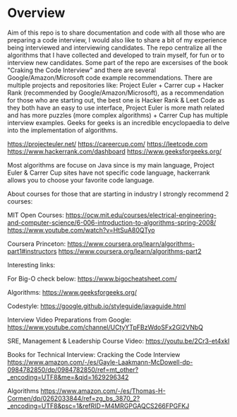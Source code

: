# Overview
 Aim of this repo is to share documentation and code with all those who are preparing a code interview, I would also like to share a bit of my experience being interviewed and interviewing candidates. The repo centralize all the algorithms that I have collected and developed to train myself, for fun or to interview new candidates. Some part of the repo are excersises of the book "Craking the Code Interview" and there are several Google/Amazon/Microsoft code example recommendations. There are multiple projects and repositories like: Project Euler + Carrer cup + Hacker Rank (recommended by Google/Amazon/Microsoft), as a recommendation for those who are starting out, the best one is Hacker Rank & Leet Code as they both have an easy to use interface, Project Euler is more math related and has more puzzles (more complex algorithms) + Carrer Cup has multiple interview examples. Geeks for geeks is an incredible encyclopaedia to delve into the implementation of algorithms.
 
 https://projecteuler.net/
 https://careercup.com/ 
 https://leetcode.com
 https://www.hackerrank.com/dashboard
 https://www.geeksforgeeks.org/
 
 Most algorithms are focuse on Java since is my main language, Project Euler & Carrer Cup sites have not specific code language, hackerrank allows you to choose your favorite code language.
 
About courses for those that are starting in industry I strongly recommend 2 courses:

MIT Open Courses:
https://ocw.mit.edu/courses/electrical-engineering-and-computer-science/6-006-introduction-to-algorithms-spring-2008/
https://www.youtube.com/watch?v=HtSuA80QTyo

Coursera Princeton:
https://www.coursera.org/learn/algorithms-part1#instructors
https://www.coursera.org/learn/algorithms-part2

Interesting links:

For Big-O check below:
https://www.bigocheatsheet.com/

Algorithms:
https://www.geeksforgeeks.org/

Codestyle:
https://google.github.io/styleguide/javaguide.html

Interview Video Preparations from Google:
https://www.youtube.com/channel/UCtyYTpFBzWdoSFx2Gl2VNbQ

SRE, Management & Leadership Course Video:
https://youtu.be/2Cr3-et4xkI

Books for Technical Interview:
Cracking the Code Interview
https://www.amazon.com/-/es/Gayle-Laakmann-McDowell-dp-0984782850/dp/0984782850/ref=mt_other?_encoding=UTF8&me=&qid=1629296342

Algorithms
https://www.amazon.com/-/es/Thomas-H-Cormen/dp/0262033844/ref=zg_bs_3870_2?_encoding=UTF8&psc=1&refRID=M4MRGPGAQCS266FPGFKJ



